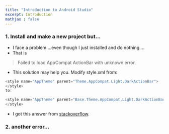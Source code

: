 ```yaml
---
title: "Introduction to Android Studio" 
excerpt: Introduction
mathjax : false
---
```


### 1. Install and make a new project but...
- I face a problem....even though I just installed and do nothing....
- That is
>Failed to load AppCompat ActionBar with unknown error. 
- This solution may help you. Modify style.xml from:
 ```Java
<style name="AppTheme" parent="Theme.AppCompat.Light.DarkActionBar">
</style>
to:

<style name="AppTheme" parent="Base.Theme.AppCompat.Light.DarkActionBar">
</style>
 ```
- I got this answer from [stackoverflow](https://stackoverflow.com/a/30011016/9928325).

### 2. another error...
